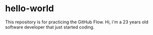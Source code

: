 # hello-world
This repository is for practicing the GitHub Flow.
Hi, i'm a 23 years old software developer that just started coding.
